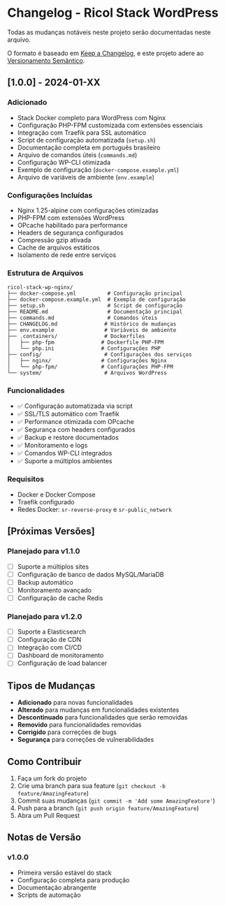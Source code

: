 # Changelog - Ricol Stack WordPress

Todas as mudanças notáveis neste projeto serão documentadas neste arquivo.

O formato é baseado em [Keep a Changelog](https://keepachangelog.com/pt-BR/1.0.0/),
e este projeto adere ao [Versionamento Semântico](https://semver.org/lang/pt-BR/).

## [1.0.0] - 2024-01-XX

### Adicionado
- Stack Docker completo para WordPress com Nginx
- Configuração PHP-FPM customizada com extensões essenciais
- Integração com Traefik para SSL automático
- Script de configuração automatizada (`setup.sh`)
- Documentação completa em português brasileiro
- Arquivo de comandos úteis (`commands.md`)
- Configuração WP-CLI otimizada
- Exemplo de configuração (`docker-compose.example.yml`)
- Arquivo de variáveis de ambiente (`env.example`)

### Configurações Incluídas
- Nginx 1.25-alpine com configurações otimizadas
- PHP-FPM com extensões WordPress
- OPcache habilitado para performance
- Headers de segurança configurados
- Compressão gzip ativada
- Cache de arquivos estáticos
- Isolamento de rede entre serviços

### Estrutura de Arquivos
```
ricol-stack-wp-nginx/
├── docker-compose.yml          # Configuração principal
├── docker-compose.example.yml  # Exemplo de configuração
├── setup.sh                    # Script de configuração
├── README.md                   # Documentação principal
├── commands.md                 # Comandos úteis
├── CHANGELOG.md               # Histórico de mudanças
├── env.example                # Variáveis de ambiente
├── .containers/               # Dockerfiles
│   ├── php-fpm               # Dockerfile PHP-FPM
│   └── php.ini               # Configurações PHP
├── config/                    # Configurações dos serviços
│   ├── nginx/                # Configurações Nginx
│   └── php-fpm/              # Configurações PHP-FPM
└── system/                    # Arquivos WordPress
```

### Funcionalidades
- ✅ Configuração automatizada via script
- ✅ SSL/TLS automático com Traefik
- ✅ Performance otimizada com OPcache
- ✅ Segurança com headers configurados
- ✅ Backup e restore documentados
- ✅ Monitoramento e logs
- ✅ Comandos WP-CLI integrados
- ✅ Suporte a múltiplos ambientes

### Requisitos
- Docker e Docker Compose
- Traefik configurado
- Redes Docker: `sr-reverse-proxy` e `sr-public_network`

## [Próximas Versões]

### Planejado para v1.1.0
- [ ] Suporte a múltiplos sites
- [ ] Configuração de banco de dados MySQL/MariaDB
- [ ] Backup automático
- [ ] Monitoramento avançado
- [ ] Configuração de cache Redis

### Planejado para v1.2.0
- [ ] Suporte a Elasticsearch
- [ ] Configuração de CDN
- [ ] Integração com CI/CD
- [ ] Dashboard de monitoramento
- [ ] Configuração de load balancer

## Tipos de Mudanças

- **Adicionado** para novas funcionalidades
- **Alterado** para mudanças em funcionalidades existentes
- **Descontinuado** para funcionalidades que serão removidas
- **Removido** para funcionalidades removidas
- **Corrigido** para correções de bugs
- **Segurança** para correções de vulnerabilidades

## Como Contribuir

1. Faça um fork do projeto
2. Crie uma branch para sua feature (`git checkout -b feature/AmazingFeature`)
3. Commit suas mudanças (`git commit -m 'Add some AmazingFeature'`)
4. Push para a branch (`git push origin feature/AmazingFeature`)
5. Abra um Pull Request

## Notas de Versão

### v1.0.0
- Primeira versão estável do stack
- Configuração completa para produção
- Documentação abrangente
- Scripts de automação 